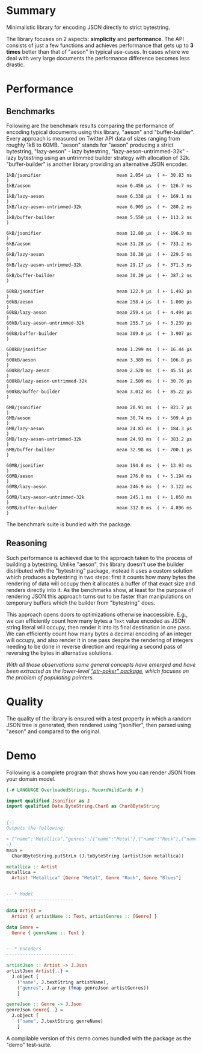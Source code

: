 # Summary

Minimalistic library for encoding JSON directly to strict bytestring.

The library focuses on 2 aspects: **simplicity** and **performance**.
The API consists of just a few functions and
achieves performance that gets up to **3 times** better than that of "aeson"
in typical use-cases.
In cases where we deal with very large documents the performance difference
becomes less drastic.

# Performance

## Benchmarks

Following are the benchmark results comparing the performance
of encoding typical documents using this library, "aeson" and "buffer-builder".
Every approach is measured on Twitter API data of sizes ranging from roughly 1kB to 60MB.
"aeson" stands for "aeson" producing a strict bytestring,
"lazy-aeson" - lazy bytestring,
"lazy-aeson-untrimmed-32k" - lazy bytestring using an untrimmed builder strategy with allocation of 32k.
"buffer-builder" is another library providing an alternative JSON encoder.

```
1kB/jsonifier                            mean 2.054 μs  ( +- 30.83 ns  )
1kB/aeson                                mean 6.456 μs  ( +- 126.7 ns  )
1kB/lazy-aeson                           mean 6.338 μs  ( +- 169.1 ns  )
1kB/lazy-aeson-untrimmed-32k             mean 6.905 μs  ( +- 280.2 ns  )
1kB/buffer-builder                       mean 5.550 μs  ( +- 113.2 ns  )

6kB/jsonifier                            mean 12.80 μs  ( +- 196.9 ns  )
6kB/aeson                                mean 31.28 μs  ( +- 733.2 ns  )
6kB/lazy-aeson                           mean 30.30 μs  ( +- 229.5 ns  )
6kB/lazy-aeson-untrimmed-32k             mean 29.17 μs  ( +- 371.3 ns  )
6kB/buffer-builder                       mean 30.39 μs  ( +- 387.2 ns  )

60kB/jsonifier                           mean 122.9 μs  ( +- 1.492 μs  )
60kB/aeson                               mean 258.4 μs  ( +- 1.000 μs  )
60kB/lazy-aeson                          mean 259.4 μs  ( +- 4.494 μs  )
60kB/lazy-aeson-untrimmed-32k            mean 255.7 μs  ( +- 3.239 μs  )
60kB/buffer-builder                      mean 309.0 μs  ( +- 3.907 μs  )

600kB/jsonifier                          mean 1.299 ms  ( +- 16.44 μs  )
600kB/aeson                              mean 3.389 ms  ( +- 106.8 μs  )
600kB/lazy-aeson                         mean 2.520 ms  ( +- 45.51 μs  )
600kB/lazy-aeson-untrimmed-32k           mean 2.509 ms  ( +- 30.76 μs  )
600kB/buffer-builder                     mean 3.012 ms  ( +- 85.22 μs  )

6MB/jsonifier                            mean 20.91 ms  ( +- 821.7 μs  )
6MB/aeson                                mean 30.74 ms  ( +- 509.4 μs  )
6MB/lazy-aeson                           mean 24.83 ms  ( +- 184.3 μs  )
6MB/lazy-aeson-untrimmed-32k             mean 24.93 ms  ( +- 383.2 μs  )
6MB/buffer-builder                       mean 32.98 ms  ( +- 700.1 μs  )

60MB/jsonifier                           mean 194.8 ms  ( +- 13.93 ms  )
60MB/aeson                               mean 276.0 ms  ( +- 5.194 ms  )
60MB/lazy-aeson                          mean 246.9 ms  ( +- 3.122 ms  )
60MB/lazy-aeson-untrimmed-32k            mean 245.1 ms  ( +- 1.050 ms  )
60MB/buffer-builder                      mean 312.0 ms  ( +- 4.896 ms  )
```

The benchmark suite is bundled with the package.

## Reasoning

Such performance is achieved due to the approach taken to the process of building a bytestring. Unlike "aeson", this library doesn't use the builder distributed with the "bytestring" package, instead it uses a custom solution which produces a bytestring in two steps: first it counts how many bytes the rendering of data will occupy then it allocates a buffer of that exact size and renders directly into it. As the benchmarks show, at least for the purpose of rendering JSON this approach turns out to be faster than manipulations on temporary buffers which the builder from "bytestring" does.

This approach opens doors to optimizations otherwise inaccessible. E.g., we can efficiently count how many bytes a `Text` value encoded as JSON string literal will occupy, then render it into its final destination in one pass. We can efficiently count how many bytes a decimal encoding of an integer will occupy, and also render it in one pass despite the rendering of integers needing to be done in reverse direction and requiring a second pass of reversing the bytes in alternative solutions.

*With all those observations some general concepts have emerged and have been extracted as the lower-level ["ptr-poker" package](https://github.com/nikita-volkov/ptr-poker), which focuses on the problem of populating pointers.*

# Quality

The quality of the library is ensured with a test property in which a random JSON tree is generated, then rendered using "jsonifier", then parsed using "aeson" and compared to the original.

# Demo

Following is a complete program that shows how you can render
JSON from your domain model.

```haskell
{-# LANGUAGE OverloadedStrings, RecordWildCards #-}

import qualified Jsonifier as J
import qualified Data.ByteString.Char8 as Char8ByteString


{-|
Outputs the following:

> {"name":"Metallica","genres":[{"name":"Metal"},{"name":"Rock"},{"name":"Blues"}]}
-}
main =
  Char8ByteString.putStrLn (J.toByteString (artistJson metallica))

metallica :: Artist
metallica =
  Artist "Metallica" [Genre "Metal", Genre "Rock", Genre "Blues"]


-- * Model
-------------------------

data Artist =
  Artist { artistName :: Text, artistGenres :: [Genre] }

data Genre =
  Genre { genreName :: Text }


-- * Encoders
-------------------------

artistJson :: Artist -> J.Json
artistJson Artist{..} =
  J.object [
    ("name", J.textString artistName),
    ("genres", J.array (fmap genreJson artistGenres))
    ]

genreJson :: Genre -> J.Json
genreJson Genre{..} =
  J.object [
    ("name", J.textString genreName)
    ]
```

A compilable version of this demo comes bundled with the package as the \"demo\" test-suite.

